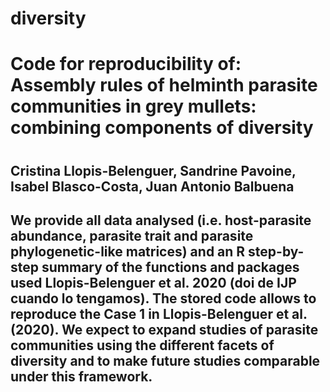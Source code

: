 # diversity
<h1>Code for reproducibility of: Assembly rules of helminth parasite communities in grey mullets: combining components of diversity<h1>
  <h2>Cristina Llopis-Belenguer, Sandrine Pavoine, Isabel Blasco-Costa, Juan Antonio Balbuena<h2>
    <p>We provide all data analysed (i.e. host-parasite abundance, parasite trait and parasite phylogenetic-like matrices) and an R step-by-step summary of the functions and packages used Llopis-Belenguer et al. 2020 (doi de IJP cuando lo tengamos). The stored code allows to reproduce the Case 1 in Llopis-Belenguer et al. (2020). We expect to expand studies of parasite communities using the different facets of diversity and to make future studies comparable under this framework.</p>
